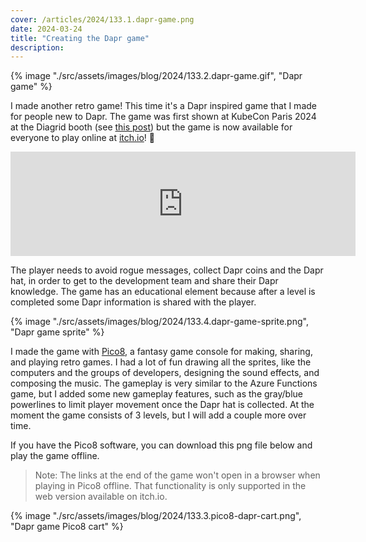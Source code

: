 ```yaml
---
cover: /articles/2024/133.1.dapr-game.png
date: 2024-03-24
title: "Creating the Dapr game"
description:
---
```


{% image "./src/assets/images/blog/2024/133.2.dapr-game.gif", "Dapr game" %}

I made another retro game! This time it's a Dapr inspired game that I made for people new to Dapr. The game was first shown at KubeCon Paris 2024 at the Diagrid booth (see [this post](./132.kubecon-paris-2024.md)) but the game is now available for everyone to play online at [itch.io](https://marcduiker.itch.io/dapr-game)! 🎉

<iframe frameborder="0" src="https://itch.io/embed/2163754" width="552" height="167"><a href="https://marcduiker.itch.io/dapr-game">The Dapr Game by marcduiker</a></iframe>

The player needs to avoid rogue messages, collect Dapr coins and the Dapr hat, in order to get to the development team and share their Dapr knowledge. The game has an educational element because after a level is completed some Dapr information is shared with the player.

{% image "./src/assets/images/blog/2024/133.4.dapr-game-sprite.png", "Dapr game sprite" %}

I made the game with [Pico8](https://www.lexaloffle.com/pico-8.php), a fantasy game console for making, sharing, and playing retro games. I had a lot of fun drawing all the sprites, like the computers and the groups of developers, designing the sound effects, and composing the music. The gameplay is very similar to the Azure Functions game, but I added some new gameplay features, such as the gray/blue powerlines to limit player movement once the Dapr hat is collected. At the moment the game consists of 3 levels, but I will add a couple more over time.

If you have the Pico8 software, you can download this png file below and play the game offline.

> Note: The links at the end of the game won't open in a browser when playing in Pico8 offline. That functionality is only supported in the web version available on itch.io.

{% image "./src/assets/images/blog/2024/133.3.pico8-dapr-cart.png", "Dapr game Pico8 cart" %}